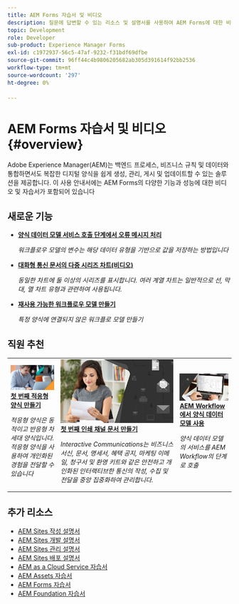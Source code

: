```yaml
---
title: AEM Forms 자습서 및 비디오
description: 질문에 답변할 수 있는 리소스 및 설명서를 사용하여 AEM Forms에 대한 비디오 및 튜토리얼을 찾아보십시오.
topic: Development
role: Developer
sub-product: Experience Manager Forms
exl-id: c1972937-56c5-47af-9232-f31bdf69dfbe
source-git-commit: 96ff44c4b9806205682ab305d391614f92bb2536
workflow-type: tm+mt
source-wordcount: '297'
ht-degree: 0%

---
```


# AEM Forms 자습서 및 비디오 {#overview}

Adobe Experience Manager(AEM)는 백엔드 프로세스, 비즈니스 규칙 및 데이터와 통합하면서도 복잡한 디지털 양식을 쉽게 생성, 관리, 게시 및 업데이트할 수 있는 솔루션을 제공합니다. 이 사용 안내서에는 AEM Forms의 다양한 기능과 성능에 대한 비디오 및 자습서가 포함되어 있습니다

<div id="whats-new-section">

## 새로운 기능

* **[양식 데이터 모델 서비스 호출 단계에서 오류 메시지 처리](./adaptive-forms/handling-error-messages-in-invoke-fdm-step.md)**

   *워크플로우 모델의 변수는 해당 데이터 유형을 기반으로 값을 저장하는 방법입니다*

* **[대화형 통신 문서의 다중 시리즈 차트(비디오)](./interactive-communications/multiseriescharts.md)**

   *동일한 차트에 둘 이상의 시리즈를 표시합니다. 여러 계열 차트는 일반적으로 선, 막대, 열 차트 유형과 관련하여 사용됩니다.*

* **[재사용 가능한 워크플로우 모델 만들기](./adaptive-forms/re-usable-aem-forms-workflow-models-article.md)**

   *특정 양식에 연결되지 않은 워크플로 모델 만들기*

</div>

<div id="recs-overview-body-1"></div>
<div id="recs-overview-body-2"></div>
<div id="recs-overview-body-3"></div>
<div id="recs-overview-body-4"></div>
<div id="recs-overview-body-5"></div>
<div id="recs-overview-body-6"></div>

<div id="staff-picks-section">

## 직원 추천

<table>
<tr>
  <td>
    <a href="./creating-your-first-adaptive-form/introduction-and-setup.md">
      <img alt="첫 번째 적응형 양식 만들기" src="./assets/afhero.png" />
    </a>
    <div>
      <a href="./creating-your-first-adaptive-form/introduction-and-setup.md">
    <strong>첫 번째 적응형 양식 만들기</strong>
    </a>
    </div>
    <p>
    <em>적응형 양식은 동적이고 반응형 차세대 양식입니다. 적응형 양식을 사용하여 개인화된 경험을 전달할 수 있습니다</em>
    <p>
  </td>
   <td>
    <a href="./ic-print-channel-tutorial/introduction.md">
      <img alt="첫 번째 인쇄 채널 문서 만들기" src="./assets/correspondence-management1.png" />
    </a>
    <div>
      <a href="./ic-print-channel-tutorial/introduction.md">
    <strong>첫 번째 인쇄 채널 문서 만들기</strong>
    </a>
    </div>
    <p>
    <em>Interactive Communications는 비즈니스 서신, 문서, 명세서, 혜택 공지, 마케팅 이메일, 청구서 및 환영 키트와 같은 안전하고 개인화된 인터랙티브한 통신의 작성, 수집 및 전달을 중앙 집중화하여 관리합니다. </em>
    <p>
  </td>
  <td>
    <a href="./adaptive-forms/form-data-model-service-as-step-in-workflow-video-use.md">
      <img alt="AEM Workflow에서 양식 데이터 모델 사용" src="./assets/fdmlogo.png" />
    </a>
    <div>
      <a href="./adaptive-forms/form-data-model-service-as-step-in-workflow-video-use.md">
    <strong>AEM Workflow에서 양식 데이터 모델 사용</strong>
    </a>
    </div>
    <p>
    <em>양식 데이터 모델의 서비스를 AEM Workflow의 단계로 호출</em>
    <p>
  </td>
</tr>
</table>

</div>




## 추가 리소스

* [AEM Sites 작성 설명서](https://experienceleague.adobe.com/docs/experience-manager-65/authoring/home.html)
* [AEM Sites 개발 설명서](https://experienceleague.adobe.com/docs/experience-manager-65/developing/home.html)
* [AEM Sites 관리 설명서](https://experienceleague.adobe.com/docs/experience-manager-65/administering/home.html)
* [AEM Sites 배포 설명서](https://experienceleague.adobe.com/docs/experience-manager-65/deploying/home.html)
* [AEM as a Cloud Service 자습서](/help/cloud-service/overview.md)
* [AEM Assets 자습서](/help/assets/overview.md)
* [AEM Forms 자습서](/help/forms/overview.md)
* [AEM Foundation 자습서](/help/foundation/overview.md)
